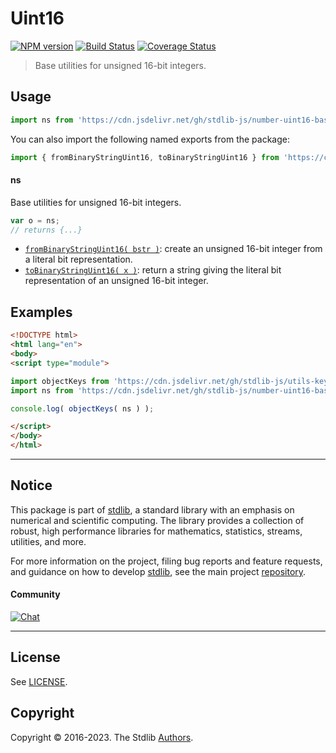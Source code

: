 <!--

@license Apache-2.0

Copyright (c) 2018 The Stdlib Authors.

Licensed under the Apache License, Version 2.0 (the "License");
you may not use this file except in compliance with the License.
You may obtain a copy of the License at

   http://www.apache.org/licenses/LICENSE-2.0

Unless required by applicable law or agreed to in writing, software
distributed under the License is distributed on an "AS IS" BASIS,
WITHOUT WARRANTIES OR CONDITIONS OF ANY KIND, either express or implied.
See the License for the specific language governing permissions and
limitations under the License.

-->

# Uint16

[![NPM version][npm-image]][npm-url] [![Build Status][test-image]][test-url] [![Coverage Status][coverage-image]][coverage-url] <!-- [![dependencies][dependencies-image]][dependencies-url] -->

> Base utilities for unsigned 16-bit integers.



<section class="usage">

## Usage

```javascript
import ns from 'https://cdn.jsdelivr.net/gh/stdlib-js/number-uint16-base@esm/index.mjs';
```

You can also import the following named exports from the package:

```javascript
import { fromBinaryStringUint16, toBinaryStringUint16 } from 'https://cdn.jsdelivr.net/gh/stdlib-js/number-uint16-base@esm/index.mjs';
```

#### ns

Base utilities for unsigned 16-bit integers.

```javascript
var o = ns;
// returns {...}
```

<!-- <toc pattern="*"> -->

<div class="namespace-toc">

-   <span class="signature">[`fromBinaryStringUint16( bstr )`][@stdlib/number/uint16/base/from-binary-string]</span><span class="delimiter">: </span><span class="description">create an unsigned 16-bit integer from a literal bit representation.</span>
-   <span class="signature">[`toBinaryStringUint16( x )`][@stdlib/number/uint16/base/to-binary-string]</span><span class="delimiter">: </span><span class="description">return a string giving the literal bit representation of an unsigned 16-bit integer.</span>

</div>

<!-- </toc> -->

</section>

<!-- /.usage -->

<section class="examples">

## Examples

<!-- TODO: better examples -->

<!-- eslint no-undef: "error" -->

```html
<!DOCTYPE html>
<html lang="en">
<body>
<script type="module">

import objectKeys from 'https://cdn.jsdelivr.net/gh/stdlib-js/utils-keys@esm/index.mjs';
import ns from 'https://cdn.jsdelivr.net/gh/stdlib-js/number-uint16-base@esm/index.mjs';

console.log( objectKeys( ns ) );

</script>
</body>
</html>
```

</section>

<!-- /.examples -->

<!-- Section for related `stdlib` packages. Do not manually edit this section, as it is automatically populated. -->

<section class="related">

</section>

<!-- /.related -->

<!-- Section for all links. Make sure to keep an empty line after the `section` element and another before the `/section` close. -->


<section class="main-repo" >

* * *

## Notice

This package is part of [stdlib][stdlib], a standard library with an emphasis on numerical and scientific computing. The library provides a collection of robust, high performance libraries for mathematics, statistics, streams, utilities, and more.

For more information on the project, filing bug reports and feature requests, and guidance on how to develop [stdlib][stdlib], see the main project [repository][stdlib].

#### Community

[![Chat][chat-image]][chat-url]

---

## License

See [LICENSE][stdlib-license].


## Copyright

Copyright &copy; 2016-2023. The Stdlib [Authors][stdlib-authors].

</section>

<!-- /.stdlib -->

<!-- Section for all links. Make sure to keep an empty line after the `section` element and another before the `/section` close. -->

<section class="links">

[npm-image]: http://img.shields.io/npm/v/@stdlib/number-uint16-base.svg
[npm-url]: https://npmjs.org/package/@stdlib/number-uint16-base

[test-image]: https://github.com/stdlib-js/number-uint16-base/actions/workflows/test.yml/badge.svg?branch=main
[test-url]: https://github.com/stdlib-js/number-uint16-base/actions/workflows/test.yml?query=branch:main

[coverage-image]: https://img.shields.io/codecov/c/github/stdlib-js/number-uint16-base/main.svg
[coverage-url]: https://codecov.io/github/stdlib-js/number-uint16-base?branch=main

<!--

[dependencies-image]: https://img.shields.io/david/stdlib-js/number-uint16-base.svg
[dependencies-url]: https://david-dm.org/stdlib-js/number-uint16-base/main

-->

[chat-image]: https://img.shields.io/gitter/room/stdlib-js/stdlib.svg
[chat-url]: https://app.gitter.im/#/room/#stdlib-js_stdlib:gitter.im

[stdlib]: https://github.com/stdlib-js/stdlib

[stdlib-authors]: https://github.com/stdlib-js/stdlib/graphs/contributors

[umd]: https://github.com/umdjs/umd
[es-module]: https://developer.mozilla.org/en-US/docs/Web/JavaScript/Guide/Modules

[deno-url]: https://github.com/stdlib-js/number-uint16-base/tree/deno
[umd-url]: https://github.com/stdlib-js/number-uint16-base/tree/umd
[esm-url]: https://github.com/stdlib-js/number-uint16-base/tree/esm
[branches-url]: https://github.com/stdlib-js/number-uint16-base/blob/main/branches.md

[stdlib-license]: https://raw.githubusercontent.com/stdlib-js/number-uint16-base/main/LICENSE

<!-- <toc-links> -->

[@stdlib/number/uint16/base/from-binary-string]: https://github.com/stdlib-js/number-uint16-base-from-binary-string/tree/esm

[@stdlib/number/uint16/base/to-binary-string]: https://github.com/stdlib-js/number-uint16-base-to-binary-string/tree/esm

<!-- </toc-links> -->

</section>

<!-- /.links -->
